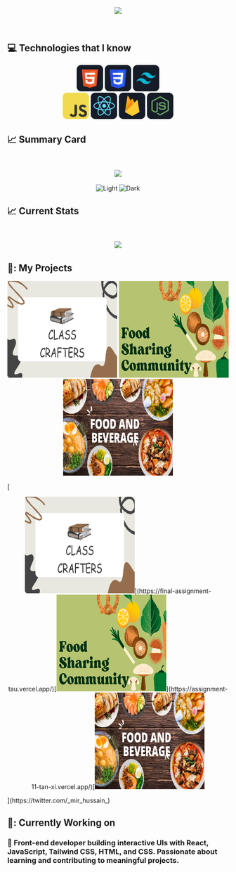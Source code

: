 <p align="center">
  <img src="https://i.ibb.co/SDgFz2m/How-To-Make-Gradient-Shape.png">
</p>

<br />

## :computer: Technologies that I know

<p align="center">
  <img src="/assests/HTML.png">
  <img src="/assests/css.png">
  <img src="/assests/tailwind.png">
  <br />
  <img src="/assests/JavaScript.png">
  <img src="/assests/react.png">
  <img src="/assests/firebase.png">
  <img src="/assests/node.png">
</p>

## :chart_with_upwards_trend: Summary Card

<br />
<p align="center">
  <img width="60%" src="http://github-profile-summary-cards.vercel.app/api/cards/profile-details?username=shajjad00&theme=github_dark" />
  <p align="center">
  <img alt="Light" src="http://github-profile-summary-cards.vercel.app/api/cards/most-commit-language?username=shajjad00&theme=github_dark"   width="45%">
  <img alt="Dark" src="http://github-profile-summary-cards.vercel.app/api/cards/stats?username=shajjad00&theme=github_dark"  width="45%">
</p>
</p>

## :chart_with_upwards_trend: Current Stats

<br />
<p align="center">
  <img width="60%" src="https://github-readme-streak-stats.herokuapp.com?user=shajjad00&theme=react&card_width=499" />
</p>

## :briefcase:: My Projects

<p align="center">
    <img height="220" width="250" src="./assests/Class crafers.png">
    <img height="220" width="250" src="./assests/Food Tracker.png">
    <img height="220" width="250" src="./assests/food and beverage.png">
</p>
[<p align="center"><img height="220" width="250" src="./assests/Class crafers.png">](https://final-assignment-tau.vercel.app/)[<img height="220" width="250" src="./assests/Food Tracker.png">](https://assignment-11-tan-xi.vercel.app/)[<img height="220" width="250" src="./assests/food and beverage.png"> </p>](https://twitter.com/_mir_hussain_)

## :briefcase:: Currently Working on

### 🌱 Front-end developer building interactive UIs with React, JavaScript, Tailwind CSS, HTML, and CSS. Passionate about learning and contributing to meaningful projects.
